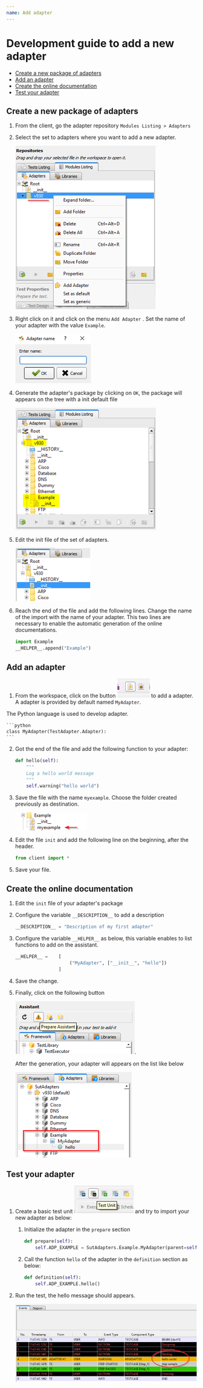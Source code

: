 ```yaml
---
name: Add adapter
---
```


# Development guide to add a new adapter

* [Create a new package of adapters](new_adapter#create-a-new-package-of-adapters)
* [Add an adapter](new_adapter#add-an-adapter)
* [Create the online documentation](new_adapter#create-the-online-documentation)
* [Test your adapter](new_adapter#test-your-adapter)

## Create a new package of adapters

1. From the client, go the adapter repository `Modules Listing > Adapters`

2. Select the set to adapters where you want to add a new adapter. 

    ![](/docs/images/client_adapters.png)
    
3. Right click on it and click on the menu `Add Adapter` . Set the name of your adapter with the value `Example`.

    ![](/docs/images/adapter_name.png)

4. Generate the adapter's package by clicking on `OK`, the package will appears on the tree with a init default file

    ![](/docs/images/adapters_listing.png)

5. Edit the init file of the set of adapters. 

    ![](/docs/images/adapters_init.png)

6. Reach the end of the file and add the following lines. Change the name of the import with the name of your adapter. This two lines are necessary to enable the automatic generation of the online documentations.
    
    ```python
    import Example
    __HELPER__.append("Example") 
    ```
    
## Add an adapter

1. From the workspace, click on the button ![](/docs/images/new_adapter.png) to add a adapter. A adapter is provided by default named `MyAdapter`.

The Python language is used to develop adapter.

    ```python
    class MyAdapter(TestAdapter.Adapter):
    ```
  
2. Got the end of the file and add the following function to your adapter:

    ```python
	def hello(self):
		"""
		Log a hello world message
		"""
		self.warning("hello world")
    ```
    
3. Save the file with the name `myexample`. Choose the folder created previously as destination.

    ![](/docs/images/adapter_class.png)

4. Edit the file `init` and add the following line on the beginning, after the header.
    
    ```python
    from client import *
    ```

5. Save your file.

## Create the online documentation

1. Edit the `init` file of your adapter's package

2. Configure the variable `__DESCRIPTION__` to add a description

    ```python
    __DESCRIPTION__ = "Description of my first adapter"
    ```
3. Configure the variable `__HELPER__` as below, this variable enables to list functions to add on the assistant.

    ```python
    __HELPER__ =    [
                        ("MyAdapter", ["__init__", "hello"])
                    ]
    ```
    
4. Save the change.

5. Finally, click on the following button 
    
    ![](/docs/images/client_assistant.png). 
    
    After the generation, your adapter will appears on the list like below

    ![](/docs/images/client_assistant_adapters.png)

## Test your adapter

1. Create a basic test unit ![](/docs/images/client_tux.png) and try to import your new adapter as below:

    1. Initialize the adapter in the `prepare` section
    
        ```python
        def prepare(self):
            self.ADP_EXAMPLE = SutAdapters.Example.MyAdapter(parent=self, debug=input('DEBUG'))
        ```
  
    2. Call the function `hello` of the adapter in the `definition` section as below:
    
        ```python
        def definition(self):
            self.ADP_EXAMPLE.hello()
        ```
5. Run the test, the hello message should appears.

    ![](/docs/images/client_result_events.png)
